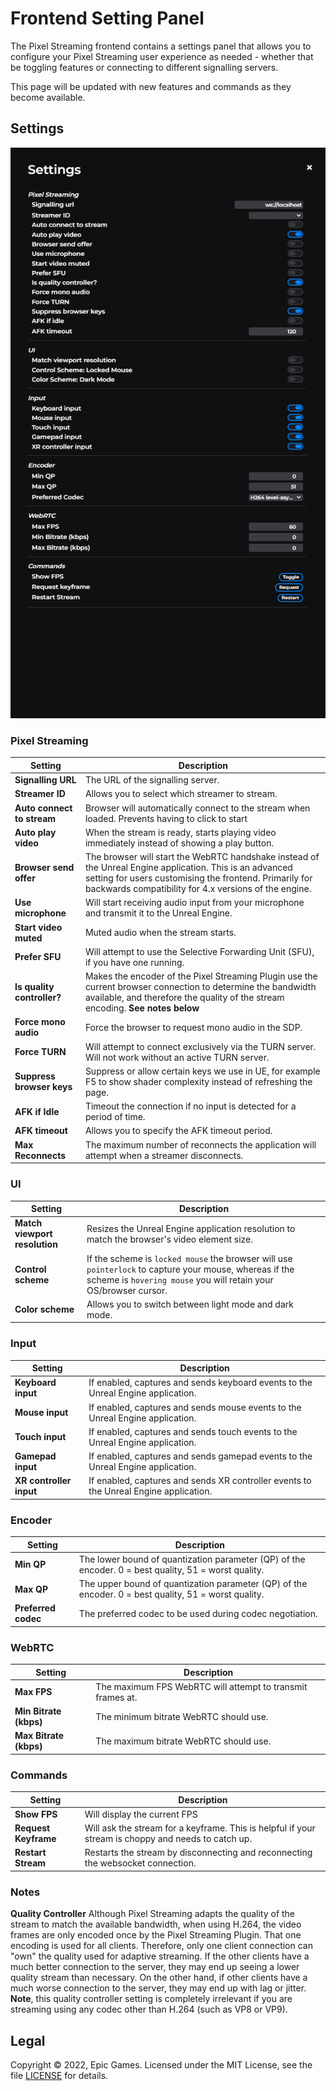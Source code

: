 # Frontend Setting Panel

The Pixel Streaming frontend contains a settings panel that allows you to configure your Pixel Streaming user experience as needed - whether that be toggling features or connecting to different signalling servers.

This page will be updated with new features and commands as they become available.


## Settings
![Settings Panel](Resources/Images/settings-panel.png)

### Pixel Streaming

| **Setting** | **Description** |
| --- | --- |
| **Signalling URL** | The URL of the signalling server. |
| **Streamer ID** | Allows you to select which streamer to stream. |
| **Auto connect to stream** | Browser will automatically connect to the stream when loaded. Prevents having to click to start |
| **Auto play video** | When the stream is ready, starts playing video immediately instead of showing a play button. |
| **Browser send offer** | The browser will start the WebRTC handshake instead of the Unreal Engine application. This is an advanced setting for users customising the frontend. Primarily for backwards compatibility for 4.x versions of the engine. |
| **Use microphone** | Will start receiving audio input from your microphone and transmit it to the Unreal Engine. |
| **Start video muted** | Muted audio when the stream starts. |
| **Prefer SFU** | Will attempt to use the Selective Forwarding Unit (SFU), if you have one running. |
| **Is quality controller?** | Makes the encoder of the Pixel Streaming Plugin use the current browser connection to determine the bandwidth available, and therefore the quality of the stream encoding. **See notes below** |
| **Force mono audio** | Force the browser to request mono audio in the SDP. |
| **Force TURN** | Will attempt to connect exclusively via the TURN server. Will not work without an active TURN server. |
| **Suppress browser keys** | Suppress or allow certain keys we use in UE, for example F5 to show shader complexity instead of refreshing the page. |
| **AFK if Idle** | Timeout the connection if no input is detected for a period of time. |
| **AFK timeout** | Allows you to specify the AFK timeout period. |
| **Max Reconnects** | The maximum number of reconnects the application will attempt when a streamer disconnects. |

### UI
| **Setting** | **Description** |
| --- | --- |
| **Match viewport resolution** | Resizes the Unreal Engine application resolution to match the browser's video element size.|
| **Control scheme** | If the scheme is `locked mouse` the browser will use `pointerlock` to capture your mouse, whereas if the scheme is `hovering mouse` you will retain your OS/browser cursor. |
| **Color scheme** | Allows you to switch between light mode and dark mode. |

### Input
| **Setting** | **Description** |
| --- | --- |
| **Keyboard input** | If enabled, captures and sends keyboard events to the Unreal Engine application. |
| **Mouse input** | If enabled, captures and sends mouse events to the Unreal Engine application. |
| **Touch input** | If enabled, captures and sends touch events to the Unreal Engine application. |
| **Gamepad input** | If enabled, captures and sends gamepad events to the Unreal Engine application. |
| **XR controller input** | If enabled, captures and sends XR controller events to the Unreal Engine application. |

### Encoder
| **Setting** | **Description** |
| --- | --- |
| **Min QP** | The lower bound of quantization parameter (QP) of the encoder. 0 = best quality, 51 = worst quality. |
| **Max QP** | The upper bound of quantization parameter (QP) of the encoder. 0 = best quality, 51 = worst quality. |
| **Preferred codec** | The preferred codec to be used during codec negotiation. |

### WebRTC
| **Setting** | **Description** |
| --- | --- |
| **Max FPS** | The maximum FPS WebRTC will attempt to transmit frames at. |
| **Min Bitrate (kbps)** | The minimum bitrate WebRTC should use. |
| **Max Bitrate (kbps)** | The maximum bitrate WebRTC should use. |


### Commands
| **Setting** | **Description** |
| --- | --- |
| **Show FPS** | Will display the current FPS |
| **Request Keyframe** | Will ask the stream for a keyframe. This is helpful if your stream is choppy and needs to catch up.  |
| **Restart Stream** | Restarts the stream by disconnecting and reconnecting the websocket connection. |


### Notes

**Quality Controller**
Although Pixel Streaming adapts the quality of the stream to match the available bandwidth, when using H.264, the video frames are only encoded once by the Pixel Streaming Plugin. That one encoding is used for all clients. Therefore, only one client connection can "own" the quality used for adaptive streaming. If the other clients have a much better connection to the server, they may end up seeing a lower quality stream than necessary. On the other hand, if other clients have a much worse connection to the server, they may end up with lag or jitter. **Note**, this quality controller setting is completely irrelevant if you are streaming using any codec other than H.264 (such as VP8 or VP9).


## Legal

Copyright &copy; 2022, Epic Games. Licensed under the MIT License, see the file [LICENSE](../../LICENSE.md) for details.


